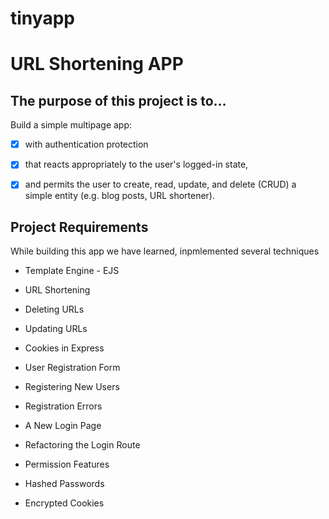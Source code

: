 # tinyapp
# URL Shortening APP

## The purpose of this project is to…

Build a simple multipage app:

- [x] with authentication protection

- [x] that reacts appropriately to the user's logged-in state,

- [x] and permits the user to create, read, update, and delete (CRUD) a simple entity (e.g. blog posts, URL shortener).

## Project Requirements

While building this app we have learned, inpmlemented several techniques 

- Template Engine - EJS

- URL Shortening

- Deleting URLs

- Updating URLs

- Cookies in Express

- User Registration Form

- Registering New Users

- Registration Errors

- A New Login Page

- Refactoring the Login Route

- Permission Features

- Hashed Passwords

- Encrypted Cookies
